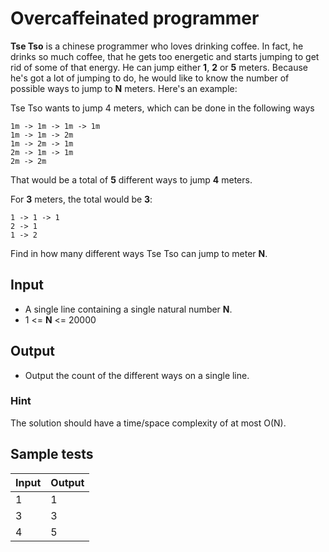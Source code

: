 # Overcaffeinated programmer

**Tse Tso** is a chinese programmer who loves drinking coffee. In fact, he drinks so much coffee, that he gets too energetic and starts jumping to get rid of some of that energy. He can jump either **1**, **2** or **5** meters. Because he's got a lot of jumping to do, he would like to know the number of possible ways to jump to **N** meters. Here's an example:

Tse Tso wants to jump 4 meters, which can be done in the following ways
```
1m -> 1m -> 1m -> 1m
1m -> 1m -> 2m
1m -> 2m -> 1m
2m -> 1m -> 1m
2m -> 2m
```

That would be a total of **5** different ways to jump **4** meters.

For **3** meters, the total would be **3**:

```
1 -> 1 -> 1
2 -> 1
1 -> 2
```

Find in how many different ways Tse Tso can jump to meter **N**.

## Input
- A single line containing a single natural number **N**.
- 1 <= **N** <= 20000

## Output
- Output the count of the different ways on a single line.

### Hint
The solution should have a time/space complexity of at most O(N).

## Sample tests
| Input | Output |
|:------|:-------|
| 1     | 1      |
| 3     | 3      |
| 4     | 5      |

